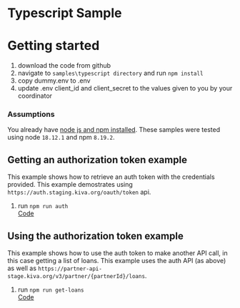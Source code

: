 # Typescript Sample


# Getting started
1. download the code from github
2. navigate to `samples\typescript directory` and run `npm install`
3. copy dummy.env to .env
4. update .env client_id and client_secret to the values given to you by your coordinator

### Assumptions
You already have [node js and npm installed](https://nodejs.org/en/download/).  These samples were tested
using node `18.12.1` and npm `8.19.2`.  

## Getting an authorization token example
This example shows how to retrieve an auth token with the credentials provided.  This example 
demostrates using `https://auth.staging.kiva.org/oauth/token` api.  
   
1. run `npm run auth`  
[Code](./src/demo/auth.ts)

## Using the authorization token example
This example shows how to use the auth token to make another API call, in this case getting a list of loans. This example 
uses the auth API (as above) as well as `https://partner-api-stage.kiva.org/v3/partner/{partnerId}/loans`.  
   
1. run `npm run get-loans`  
[Code](./src/demo/get.loans.ts)
